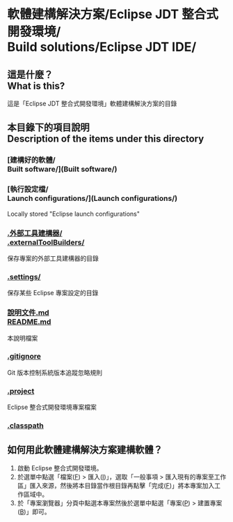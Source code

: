 # 軟體建構解決方案/Eclipse JDT 整合式開發環境/<br>Build solutions/Eclipse JDT IDE/
## 這是什麼？<br />What is this?
這是「Eclipse JDT 整合式開發環境」軟體建構解決方案的目錄

## 本目錄下的項目說明<br />Description of the items under this directory
### [建構好的軟體/<br />Built software/](Built software/)
### [執行設定檔/<br />Launch configurations/](Launch configurations/)
Locally stored "Eclipse launch configurations"
### [.外部工具建構器/<br />.externalToolBuilders/](.externalToolBuilders/)
保存專案的外部工具建構器的目錄
### [.settings/](.settings/)
保存某些 Eclipse 專案設定的目錄
### [說明文件.md<br />README.md](README.md)
本說明檔案
### [.gitignore](.gitignore)
Git 版本控制系統版本追蹤忽略規則
### [.project](.project)
Eclipse 整合式開發環境專案檔案
### [.classpath](.classpath)

## 如何用此軟體建構解決方案建構軟體？
1. 啟動 Eclipse 整合式開發環境。
2. 於選單中點選「檔案(<span style="text-decoration: underline">F</span>) > 匯入(<span style="text-decoration: underline">I</span>)」，選取「一般事項 > 匯入現有的專案至工作區」匯入來源，然後將本目錄當作根目錄再點擊「完成(<span style="text-decoration: underline">F</span>)」將本專案加入工作區域中。
3. 於「專案瀏覽器」分頁中點選本專案然後於選單中點選「專案(<span style="text-decoration: underline">P</span>) > 建置專案(<span style="text-decoration: underline">B</span>)」即可。
